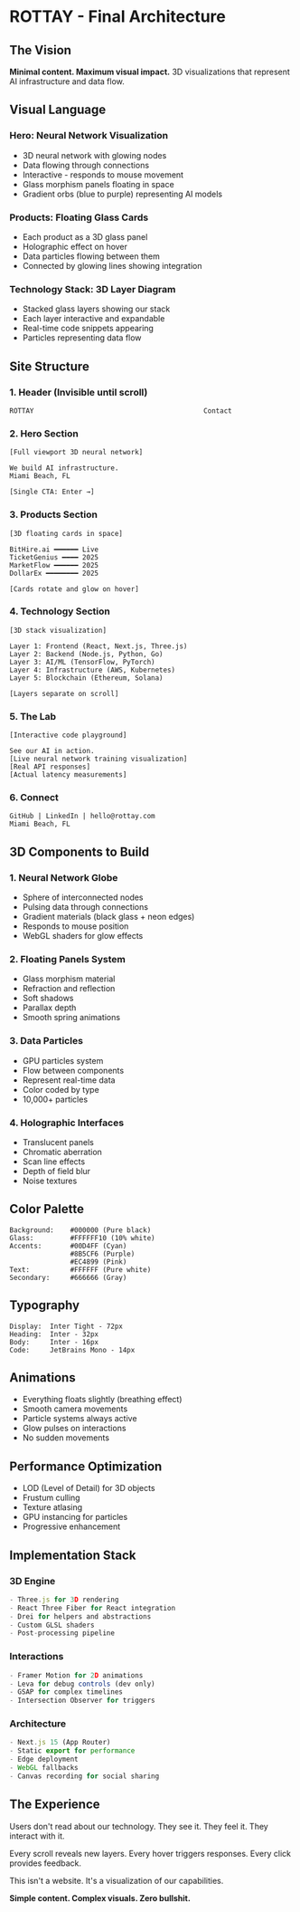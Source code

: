 # ROTTAY - Final Architecture

## The Vision
**Minimal content. Maximum visual impact.**
3D visualizations that represent AI infrastructure and data flow.

## Visual Language

### Hero: Neural Network Visualization
- 3D neural network with glowing nodes
- Data flowing through connections
- Interactive - responds to mouse movement
- Glass morphism panels floating in space
- Gradient orbs (blue to purple) representing AI models

### Products: Floating Glass Cards
- Each product as a 3D glass panel
- Holographic effect on hover
- Data particles flowing between them
- Connected by glowing lines showing integration

### Technology Stack: 3D Layer Diagram  
- Stacked glass layers showing our stack
- Each layer interactive and expandable
- Real-time code snippets appearing
- Particles representing data flow

## Site Structure

### 1. Header (Invisible until scroll)
```
ROTTAY                                          Contact
```

### 2. Hero Section
```
[Full viewport 3D neural network]

We build AI infrastructure.
Miami Beach, FL

[Single CTA: Enter →]
```

### 3. Products Section
```
[3D floating cards in space]

BitHire.ai ━━━━━━ Live
TicketGenius ━━━━ 2025
MarketFlow ━━━━━━ 2025  
DollarEx ━━━━━━━━ 2025

[Cards rotate and glow on hover]
```

### 4. Technology Section
```
[3D stack visualization]

Layer 1: Frontend (React, Next.js, Three.js)
Layer 2: Backend (Node.js, Python, Go)
Layer 3: AI/ML (TensorFlow, PyTorch)
Layer 4: Infrastructure (AWS, Kubernetes)
Layer 5: Blockchain (Ethereum, Solana)

[Layers separate on scroll]
```

### 5. The Lab
```
[Interactive code playground]

See our AI in action.
[Live neural network training visualization]
[Real API responses]
[Actual latency measurements]
```

### 6. Connect
```
GitHub | LinkedIn | hello@rottay.com
Miami Beach, FL
```

## 3D Components to Build

### 1. Neural Network Globe
- Sphere of interconnected nodes
- Pulsing data through connections
- Gradient materials (black glass + neon edges)
- Responds to mouse position
- WebGL shaders for glow effects

### 2. Floating Panels System
- Glass morphism material
- Refraction and reflection
- Soft shadows
- Parallax depth
- Smooth spring animations

### 3. Data Particles
- GPU particles system
- Flow between components
- Represent real-time data
- Color coded by type
- 10,000+ particles

### 4. Holographic Interfaces
- Translucent panels
- Chromatic aberration
- Scan line effects
- Depth of field blur
- Noise textures

## Color Palette
```
Background:    #000000 (Pure black)
Glass:         #FFFFFF10 (10% white)
Accents:       #00D4FF (Cyan)
               #8B5CF6 (Purple)  
               #EC4899 (Pink)
Text:          #FFFFFF (Pure white)
Secondary:     #666666 (Gray)
```

## Typography
```
Display:  Inter Tight - 72px
Heading:  Inter - 32px
Body:     Inter - 16px
Code:     JetBrains Mono - 14px
```

## Animations
- Everything floats slightly (breathing effect)
- Smooth camera movements
- Particle systems always active
- Glow pulses on interactions
- No sudden movements

## Performance Optimization
- LOD (Level of Detail) for 3D objects
- Frustum culling
- Texture atlasing
- GPU instancing for particles
- Progressive enhancement

## Implementation Stack

### 3D Engine
```javascript
- Three.js for 3D rendering
- React Three Fiber for React integration
- Drei for helpers and abstractions
- Custom GLSL shaders
- Post-processing pipeline
```

### Interactions
```javascript
- Framer Motion for 2D animations
- Leva for debug controls (dev only)
- GSAP for complex timelines
- Intersection Observer for triggers
```

### Architecture
```javascript
- Next.js 15 (App Router)
- Static export for performance
- Edge deployment
- WebGL fallbacks
- Canvas recording for social sharing
```

## The Experience

Users don't read about our technology.
They see it. They feel it. They interact with it.

Every scroll reveals new layers.
Every hover triggers responses.
Every click provides feedback.

This isn't a website.
It's a visualization of our capabilities.

**Simple content. Complex visuals. Zero bullshit.**